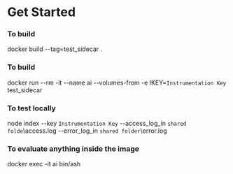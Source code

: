 # Get Started

### To build
docker build --tag=test_sidecar .

### To build
docker run --rm -it --name ai --volumes-from <Your NGINX-RTMP> -e IKEY=``Instrumentation Key`` test_sidecar

### To test locally
node index --key ``Instrumentation Key`` --access_log_in ``shared folde``\access.log --error_log_in ``shared folder``\error.log

### To evaluate anything inside the image
docker exec -it ai bin/ash